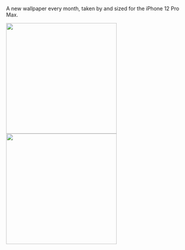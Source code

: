 A new wallpaper every month, taken by and sized for the iPhone 12 Pro Max.

<a href="https://banastas.github.io/iPhone-12-Pro-Max-Wallpaper/iPhone12_ProMax_2020-12.jpg"><img src="https://banastas.github.io/iPhone-12-Pro-Max-Wallpaper/readme_2020-12.jpg" height="300"></a> <a href="https://banastas.github.io/iPhone-12-Pro-Max-Wallpaper/iPhone12_ProMax_2021-01.jpg"><img src="https://banastas.github.io/iPhone-12-Pro-Max-Wallpaper/readme_2021-01.jpg" height="300"></a>
